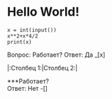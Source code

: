 # Hello World!
```phyton
x = int(input())
x**2+x*4/2
print(x)
```
Вопрос: Работает?
Ответ: Да _[x]


|:Столбец 1:|Столбец 2:|

***Работает?\
Ответ: Нет -[]
